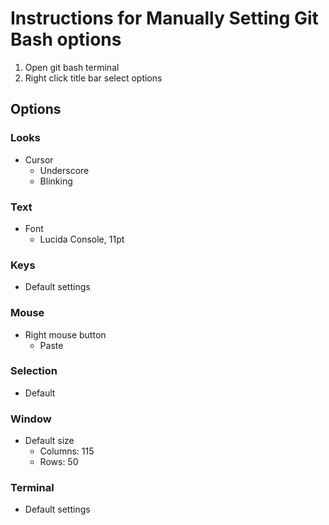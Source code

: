 # Instructions for Manually Setting Git Bash options

1. Open git bash terminal
2. Right click title bar select options

## Options

### Looks

- Cursor
  - Underscore
  - Blinking

### Text

- Font
  - Lucida Console, 11pt

### Keys

- Default settings

### Mouse

- Right mouse button
  - Paste

### Selection

- Default

### Window

- Default size
  - Columns: 115
  - Rows: 50

### Terminal

- Default settings
